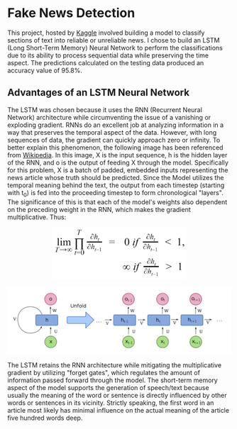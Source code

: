 # Fake News Detection

This project, hosted by [Kaggle](https://www.kaggle.com/c/fake-news) involved building a model to classify sections of text into reliable or unreliable news. I chose to build an LSTM (Long Short-Term Memory) Neural Network to perform the classifications due to its ability to process sequential data while preserving the time aspect. The predictions calculated on the testing data produced an accuracy value of 95.8%.

## Advantages of an LSTM Neural Network
The LSTM was chosen because it uses the RNN (Recurrent Neural Network) architecture while circumventing the issue of a vanishing or exploding gradient. RNNs do an excellent job at analyzing information in a way that preserves the temporal aspect of the data. However, with long sequences of data, the gradient can quickly approach zero or infinity. To better explain this phenomenon, the following image has been referenced from [Wikipedia](https://en.wikipedia.org/wiki/Recurrent_neural_network). In this image, X is the input sequence, h is the hidden layer of the RNN, and o is the output of feeding X through the model. Specifically for this problem, X is a batch of padded, embedded inputs representing the news article whose truth should be predicted. Since the Model utilizes the temporal meaning behind the text, the output from each timestep (starting with t<sub>0</sub>) is fed into the proceeding timestep to form chronological "layers". The significance of this is that each of the model's weights also dependent on the preceding weight in the RNN, which makes the gradient multiplicative. Thus:

<p align="center">
    <img src="/imgs/eq_1.png" | width=300>
</p>
<p align="center">
    <img src="/imgs/Recurrent_neural_network_unfold.png" | width=650>
</p>

The LSTM retains the RNN architecture while mitigating the multiplicative gradient by utilizing "forget gates", which regulates the amount of information passed forward through the model. The short-term memory aspect of the model supports the generation of speech/text because usually the meaning of the word or sentence is directly influenced by other words or sentences in its vicinity. Strictly speaking, the first word in an article most likely has minimal influence on the actual meaning of the article five hundred words deep.